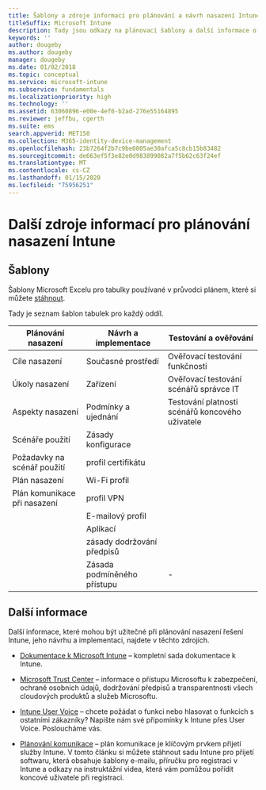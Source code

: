 ```yaml
---
title: Šablony a zdroje informací pro plánování a návrh nasazení Intune
titleSuffix: Microsoft Intune
description: Tady jsou odkazy na plánovací šablony a další informace o Intune, které mohou být užitečné při plánování nasazení a implementaci Microsoft Intune.
keywords: ''
author: dougeby
ms.author: dougeby
manager: dougeby
ms.date: 01/02/2018
ms.topic: conceptual
ms.service: microsoft-intune
ms.subservice: fundamentals
ms.localizationpriority: high
ms.technology: ''
ms.assetid: 63060896-e00e-4ef0-b2ad-276e55164895
ms.reviewer: jeffbu, cgerth
ms.suite: ems
search.appverid: MET150
ms.collection: M365-identity-device-management
ms.openlocfilehash: 23b7264f2b7c9be0805ae30afca5c8cb15b83482
ms.sourcegitcommit: de663ef5f3e82e0d983899082a7f5b62c63f24ef
ms.translationtype: MT
ms.contentlocale: cs-CZ
ms.lasthandoff: 01/15/2020
ms.locfileid: "75956251"
---
```

# <a name="additional-resources-for-planning-your-intune-deployment"></a>Další zdroje informací pro plánování nasazení Intune

## <a name="templates"></a>Šablony

Šablony Microsoft Excelu pro tabulky používané v průvodci plánem, které si můžete [stáhnout](https://gallery.technet.microsoft.com/Intune-deployment-planning-fae156c2?redir=0).

Tady je seznam šablon tabulek pro každý oddíl.

|Plánování nasazení  |Návrh a implementace   |Testování a ověřování |
|-----|----- |------|
| Cíle nasazení |Současné prostředí|Ověřovací testování funkčnosti|
| Úkoly nasazení |Zařízení|Ověřovací testování scénářů správce IT|
| Aspekty nasazení |Podmínky a ujednání|Testování platnosti scénářů koncového uživatele|
| Scénáře použití |Zásady konfigurace| |
| Požadavky na scénář použití |profil certifikátu| |
| Plán nasazení |Wi-Fi profil| |
| Plán komunikace při nasazení|profil VPN| |
| |  E-mailový profil | |
| | Aplikací | |
| | zásady dodržování předpisů | |
| | Zásada podmíněného přístupu|-|

## <a name="further-reading"></a>Další informace

Další informace, které mohou být užitečné při plánování nasazení řešení Intune, jeho návrhu a implementaci, najdete v těchto zdrojích.

- [Dokumentace k Microsoft Intune](https://docs.microsoft.com/intune/) – kompletní sada dokumentace k Intune.

- [Microsoft Trust Center](https://www.microsoft.com/TrustCenter) – informace o přístupu Microsoftu k zabezpečení, ochraně osobních údajů, dodržování předpisů a transparentnosti všech cloudových produktů a služeb Microsoftu.

- [Intune User Voice](https://microsoftintune.uservoice.com/) – chcete požádat o funkci nebo hlasovat o funkcích s ostatními zákazníky? Napište nám své připomínky k Intune přes User Voice. Posloucháme vás.

- [Plánování komunikace](../migration-guide-communication-plan.md) – plán komunikace je klíčovým prvkem přijetí služby Intune. V tomto článku si můžete stáhnout sadu Intune pro přijetí softwaru, která obsahuje šablony e-mailu, příručku pro registraci v Intune a odkazy na instruktážní videa, která vám pomůžou pořídit koncové uživatele při registraci.
